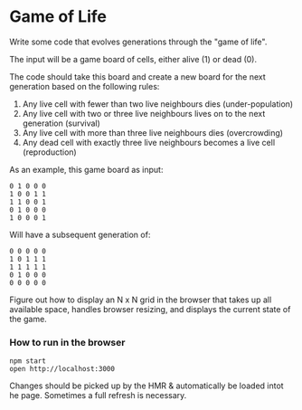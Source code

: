 # Game of Life

Write some code that evolves generations through the "game of life".

The input will be a game board of cells, either alive (1) or dead (0).

The code should take this board and create a new board for the next generation based on the following rules:

1) Any live cell with fewer than two live neighbours dies (under-population)
2) Any live cell with two or three live neighbours lives on to the next generation (survival)
3) Any live cell with more than three live neighbours dies (overcrowding)
4) Any dead cell with exactly three live neighbours becomes a live cell (reproduction)

As an example, this game board as input:
```
0 1 0 0 0
1 0 0 1 1
1 1 0 0 1
0 1 0 0 0
1 0 0 0 1
```

Will have a subsequent generation of:
```
0 0 0 0 0
1 0 1 1 1
1 1 1 1 1
0 1 0 0 0
0 0 0 0 0
```

Figure out how to display an N x N grid in the browser that takes up all
available space, handles browser resizing, and displays the current state of
the game.

### How to run in the browser

```
npm start
open http://localhost:3000
```

Changes should be picked up by the HMR & automatically be loaded intot he page. Sometimes a full refresh is necessary.
